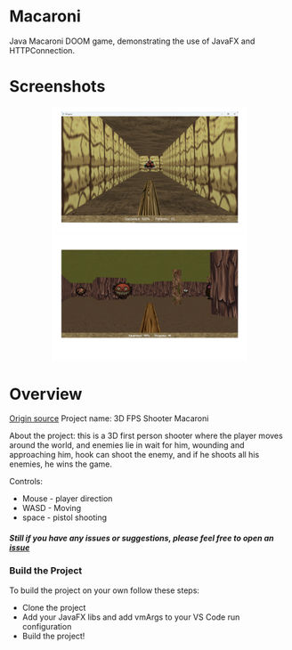 # Macaroni
 Java Macaroni DOOM game, demonstrating the use of JavaFX and HTTPConnection.

# Screenshots
<p align="center" float="left">
  <img src="https://github.com/PavelKhabusov/macaroni/blob/main/screenshots/game_v.1.0.0.png" width="350" alt="scr_1"/> 
  <img src="https://github.com/PavelKhabusov/macaroni/blob/main/screenshots/game_v.2.0.0.png" width="350" alt="scr_2"/> 
</p>

# Overview
 [Origin source](https://github.com/RichardDominik/school-java-project)
 Project name: 3D FPS Shooter Macaroni

  About the project: this is a 3D first person shooter where the player moves around the world, and enemies lie in wait for him, wounding and approaching him,
  hook can shoot the enemy, and if he shoots all his enemies, he wins the game.

  Controls: 
* Mouse - player direction
* WASD - Moving
* space - pistol shooting

##### Still if you have any issues or suggestions, please feel free to open an [issue](https://github.com/PavelKhabusov/macaroni/issues/new)

### Build the Project
To build the project on your own follow these steps:
* Clone the project
* Add your JavaFX libs and add vmArgs to your VS Code run configuration
* Build the project!